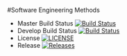 #Software Engineering Methods

- Master Build Status [![Build Status](https://travis-ci.org/Kijin01/sem.svg?branch=master)](https://travis-ci.org/Kijin01/sem)
- Develop Build Status [![Build Status](https://travis-ci.org/Kijin01/sem.svg?branch=develop)](https://travis-ci.org/Kijin01/sem)
- License [![LICENSE](https://img.shields.io/github/license/Kijin01/sem.svg?style=flat-square)](https://github.com/Kijin01/sem/blob/master/LICENSE)
- Release [![Releases](https://img.shields.io/github/release/Kijin01/sem/all.svg?style=flat-square)](https://github.com/Kijin01/sem/releases)